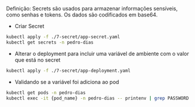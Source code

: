 Definição: Secrets são usados para armazenar informações sensíveis, como senhas e tokens. Os dados são codificados em base64.

- Criar Secret

```bash
kubectl apply -f ./7-secret/app-secret.yaml
kubectl get secrets -n pedro-dias
```

- Alterar o deployment para incluir uma variável de ambiente com o valor que está no secret

```bash
kubectl apply -f ./7-secret/app-deployment.yaml
```

- Validando se a variável foi adiciona ao pod

```bash
kubectl get pods -n pedro-dias
kubectl exec -it {pod_name} -n pedro-dias -- printenv | grep PASSWORD
```

